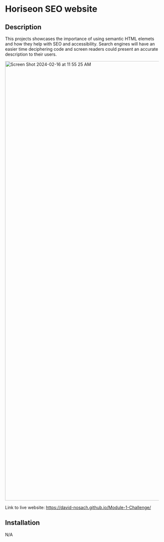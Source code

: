 # Horiseon SEO website

## Description

This projects showcases the importance of using semantic HTML elemets and how they help with SEO and accessibility.
Search engines will have an easier time deciphering code and screen readers could present an accurate description to their users.

<img width="1440" alt="Screen Shot 2024-02-16 at 11 55 25 AM" src="https://github.com/David-Nosach/Module-1-Challenge/assets/91391933/f69d411f-c33e-4542-b117-aba606cb042d">

Link to live website: https://david-nosach.github.io/Module-1-Challenge/

## Installation

N/A
